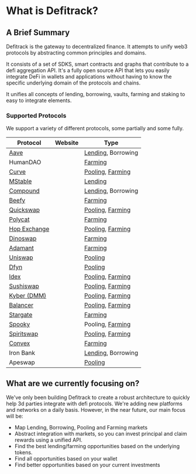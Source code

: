 # What is Defitrack?

## A Brief Summary

Defitrack is the gateway to decentralized finance. It attempts to unify web3 protocols by abstracting common principles and domains.

It consists of a set of SDKS, smart contracts and graphs that contribute to a defi aggregation API. It's a fully open source API that lets you easily integrate DeFi in wallets and applications without having to know the specific underlying domain of the protocols and chains.&#x20;

It unifies all concepts of lending, borrowing, vaults, farming and staking to easy to integrate elements.

### Supported Protocols

We support a variety of different protocols, some partially and some fully.&#x20;

| Protocol                                                        | Website | Type                                                                             |
| --------------------------------------------------------------- | ------- | -------------------------------------------------------------------------------- |
| [Aave](general/supported-protocols/aave.md)                     |         | [Lending](api-endpoints/lending.md), Borrowing                                   |
| HumanDAO                                                        |         | [Farming](api-endpoints/farming.md)                                              |
| [Curve](general/supported-protocols/curve-finance.md)           |         | [Pooling](api-endpoints/pooling-markets.md), [Farming](api-endpoints/farming.md) |
| [MStable](general/supported-protocols/mstable.md)               |         | [Lending](api-endpoints/lending.md)                                              |
| [Compound](general/supported-protocols/compound-finance.md)     |         | [Lending](api-endpoints/lending.md), Borrowing                                   |
| [Beefy](general/supported-protocols/beefy-finance.md)           |         | [Farming](api-endpoints/farming.md)                                              |
| [Quickswap](general/supported-protocols/quickswap.md)           |         | [Pooling](api-endpoints/pooling-markets.md), [Farming](api-endpoints/farming.md) |
| [Polycat](general/supported-protocols/polycat.md)               |         | [Farming](api-endpoints/farming.md)                                              |
| [Hop Exchange](general/supported-protocols/hop-exchange-api.md) |         | [Pooling](api-endpoints/pooling-markets.md), [Farming](api-endpoints/farming.md) |
| [Dinoswap](general/supported-protocols/dinoswap-api.md)         |         | [Farming](api-endpoints/farming.md)                                              |
| [Adamant](general/supported-protocols/adamant-finance.md)       |         | [Farming](api-endpoints/farming.md)                                              |
| [Uniswap](general/supported-protocols/uniswap.md)               |         | [Pooling](api-endpoints/pooling-markets.md)                                      |
| [Dfyn](general/supported-protocols/dfyn.md)                     |         | [Pooling](api-endpoints/pooling-markets.md)                                      |
| [Idex](general/supported-protocols/idex-api.md)                 |         | [Pooling](api-endpoints/pooling-markets.md), [Farming](api-endpoints/farming.md) |
| [Sushiswap](general/supported-protocols/sushiswap.md)           |         | [Pooling](api-endpoints/pooling-markets.md), [Farming](api-endpoints/farming.md) |
| [Kyber (DMM)](general/supported-protocols/kyber-dmm.md)         |         | [Pooling](api-endpoints/pooling-markets.md), [Farming](api-endpoints/farming.md) |
| [Balancer](general/supported-protocols/balancer.md)             |         | [Pooling](api-endpoints/pooling-markets.md), [Farming](api-endpoints/farming.md) |
| [Stargate](general/supported-protocols/stargate.md)             |         | [Farming](api-endpoints/farming.md)                                              |
| [Spooky](general/supported-protocols/spookyswap.md)             |         | Pooling, [Farming](api-endpoints/farming.md)                                     |
| [Spiritswap](general/supported-protocols/spiritswap.md)         |         | [Pooling](api-endpoints/pooling-markets.md), [Farming](api-endpoints/farming.md) |
| [Convex](general/supported-protocols/convex-finance.md)         |         | [Farming](api-endpoints/farming.md)                                              |
| Iron Bank                                                       |         | [Lending](api-endpoints/lending.md), Borrowing                                   |
| Apeswap                                                         |         | [Pooling](api-endpoints/pooling-markets.md)                                      |

## What are we currently focusing on?

We've only been building Defitrack to create a robust architecture to quickly help 3d parties integrate with defi protocols. We're adding new platforms and networks on a daily basis. However, in the near future, our main focus will be:

* Map Lending, Borrowing, Pooling and Farming markets
* Abstract integration with markets, so you can invest principal and claim rewards using a unified API.
* Find the best lending/farming opportunities based on the underlying tokens.
* Find all opportunities based on your wallet
* Find better opportunities based on your current investments

